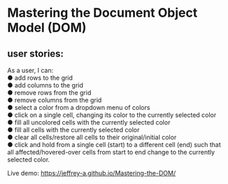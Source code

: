 # Mastering the Document Object Model (DOM)  
## user stories:   
As a user, I can:  
●	add rows to the grid  
●	add columns to the grid  
●	remove rows from the grid  
●	remove columns from the grid  
●	select a color from a dropdown menu of colors  
●	click on a single cell, changing its color to the currently selected color  
●	fill all uncolored cells with the currently selected color  
●	fill all cells with the currently selected color  
●	clear all cells/restore all cells to their original/initial color  
●	click and hold from a single cell (start) to a different cell (end) such that all affected/hovered-over cells from start to end change to the currently selected color.  
  
Live demo: https://jeffrey-a.github.io/Mastering-the-DOM/

